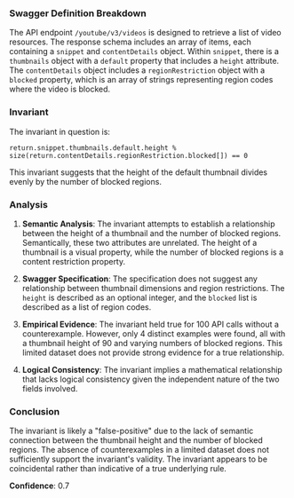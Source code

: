 ### Swagger Definition Breakdown
The API endpoint `/youtube/v3/videos` is designed to retrieve a list of video resources. The response schema includes an array of items, each containing a `snippet` and `contentDetails` object. Within `snippet`, there is a `thumbnails` object with a `default` property that includes a `height` attribute. The `contentDetails` object includes a `regionRestriction` object with a `blocked` property, which is an array of strings representing region codes where the video is blocked.

### Invariant
The invariant in question is:

`return.snippet.thumbnails.default.height % size(return.contentDetails.regionRestriction.blocked[]) == 0`

This invariant suggests that the height of the default thumbnail divides evenly by the number of blocked regions.

### Analysis
1. **Semantic Analysis**: The invariant attempts to establish a relationship between the height of a thumbnail and the number of blocked regions. Semantically, these two attributes are unrelated. The height of a thumbnail is a visual property, while the number of blocked regions is a content restriction property.

2. **Swagger Specification**: The specification does not suggest any relationship between thumbnail dimensions and region restrictions. The `height` is described as an optional integer, and the `blocked` list is described as a list of region codes.

3. **Empirical Evidence**: The invariant held true for 100 API calls without a counterexample. However, only 4 distinct examples were found, all with a thumbnail height of 90 and varying numbers of blocked regions. This limited dataset does not provide strong evidence for a true relationship.

4. **Logical Consistency**: The invariant implies a mathematical relationship that lacks logical consistency given the independent nature of the two fields involved.

### Conclusion
The invariant is likely a "false-positive" due to the lack of semantic connection between the thumbnail height and the number of blocked regions. The absence of counterexamples in a limited dataset does not sufficiently support the invariant's validity. The invariant appears to be coincidental rather than indicative of a true underlying rule.

**Confidence**: 0.7
